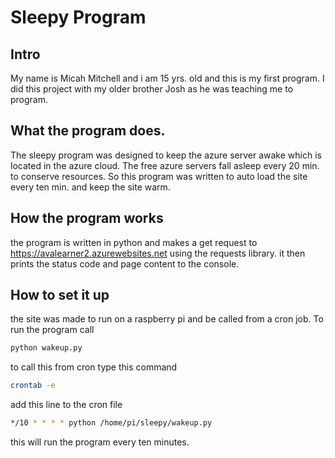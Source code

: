 # Sleepy Program

## Intro
My name is Micah Mitchell and i am 15 yrs. old and this is my 
first program. I did this project with my older brother
Josh as he was teaching me to program.

## What the program does.
The sleepy program was designed to keep the 
azure server awake which is located in the 
azure cloud. The free azure servers fall asleep every 20 min.
to conserve resources. So this program was written to
auto load the site every ten min. and keep the site warm.  



## How the program works
the program is written in python and makes a get request to
https://avalearner2.azurewebsites.net using the requests
library. it then prints the status code and page content to
the console.


## How to set it up
the site was made to run on a raspberry pi and be called 
from a cron job. To run the program call 
```bash
python wakeup.py
```
to call this from cron type this command
```bash
crontab -e
```

add this line to the cron file
```bash
*/10 * * * * python /home/pi/sleepy/wakeup.py
``` 
this will run the program every ten minutes.